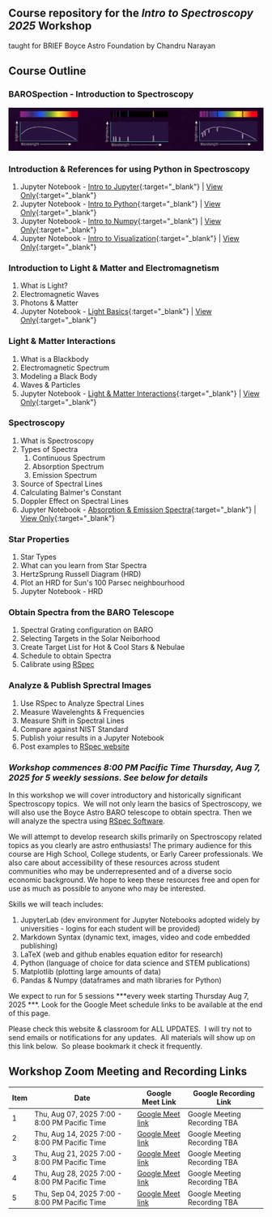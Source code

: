 ## Course repository for the ***Intro to Spectroscopy 2025*** Workshop 
taught for BRIEF Boyce Astro Foundation by Chandru Narayan


## Course Outline

### BAROSpection - Introduction to Spectroscopy
![](barospection.png)

### Introduction & References for using Python in Spectroscopy
1. Jupyter Notebook - [Intro to Jupyter](https://boyceastrows.gleeze.com/hub/user-redirect/git-pull?repo=https%3A%2F%2Fgithub.com%2Fdrunarayan%2Fbarospection&branch=gh-pages&urlpath=lab%2Ftree%2Fbarospection%2Fnotebooks%2F01_jupyter_notebooks.ipynb?reset){:target="_blank"} | [View Only](https://nbviewer.org/github/drunarayan/barospection/blob/gh-pages/notebooks/01_jupyter_notebooks.ipynb?flush_cache=true){:target="_blank"}
1. Jupyter Notebook - [Intro to Python](https://boyceastrows.gleeze.com/hub/user-redirect/git-pull?repo=https%3A%2F%2Fgithub.com%2Fdrunarayan%2Fbarospection&branch=gh-pages&urlpath=lab%2Ftree%2Fbarospection%2Fnotebooks%2F02_Python.ipynb?reset){:target="_blank"} | [View Only](https://nbviewer.org/github/drunarayan/barospection/blob/gh-pages/notebooks/02_Python.ipynb){:target="_blank"}
1. Jupyter Notebook - [Intro to Numpy](https://boyceastrows.gleeze.com/hub/user-redirect/git-pull?repo=https%3A%2F%2Fgithub.com%2Fdrunarayan%2Fbarospection&branch=gh-pages&urlpath=lab%2Ftree%2Fbarospection%2Fnotebooks%2F03_numpy.ipynb?reset){:target="_blank"} | [View Only](https://nbviewer.org/github/drunarayan/barospection/blob/gh-pages/notebooks/03_numpy.ipynb){:target="_blank"}
1. Jupyter Notebook - [Intro to Visualization](https://boyceastrows.gleeze.com/hub/user-redirect/git-pull?repo=https%3A%2F%2Fgithub.com%2Fdrunarayan%2Fbarospection&branch=gh-pages&urlpath=lab%2Ftree%2Fbarospection%2Fnotebooks%2F04_Visualization.ipynb?reset){:target="_blank"} | [View Only](https://nbviewer.org/github/drunarayan/barospection/blob/gh-pages/notebooks/04_Visualization.ipynb){:target="_blank"}

### Introduction to Light & Matter and Electromagnetism
1. What is Light?
1. Electromagnetic Waves
1. Photons & Matter
1. Jupyter Notebook - [Light Basics](https://boyceastrows.gleeze.com/hub/user-redirect/git-pull?repo=https%3A%2F%2Fgithub.com%2Fdrunarayan%2Fbarospection&branch=gh-pages&urlpath=lab%2Ftree%2Fbarospection%2Fnotebooks%2Flight_basics.ipynb?reset){:target="_blank"} | [View Only](https://nbviewer.org/github/drunarayan/barospection/blob/gh-pages/notebooks/light_basics.ipynb){:target="_blank"}

### Light & Matter Interactions
1.  What is a Blackbody 
1.  Electromagnetic Spectrum
1.  Modeling a Black Body
1.  Waves & Particles
1. Jupyter Notebook - [Light & Matter Interactions](https://boyceastrows.gleeze.com/hub/user-redirect/git-pull?repo=https%3A%2F%2Fgithub.com%2Fdrunarayan%2Fbarospection&branch=gh-pages&urlpath=lab%2Ftree%2Fbarospection%2Fnotebooks%2Flight_matter_interactions.ipynb?reset){:target="_blank"} | [View Only](https://nbviewer.org/github/drunarayan/barospection/blob/gh-pages/notebooks/light_matter_interactions.ipynb){:target="_blank"}

### Spectroscopy
1. What is Spectroscopy
1. Types of Spectra
    1. Continuous Spectrum
    1. Absorption Spectrum
    1. Emission Spectrum
1. Source of Spectral Lines
1. Calculating Balmer's Constant
1. Doppler Effect on Spectral Lines
1. Jupyter Notebook - [Absorption & Emission Spectra](https://boyceastrows.gleeze.com/hub/user-redirect/git-pull?repo=https%3A%2F%2Fgithub.com%2Fdrunarayan%2Fbarospection&branch=gh-pages&urlpath=lab%2Ftree%2Fbarospection%2Fnotebooks%2Fmatter_absorption_emission.ipynb?reset){:target="_blank"} | [View Only](https://nbviewer.org/github/drunarayan/barospection/blob/gh-pages/notebooks/matter_absorption_emission.ipynb){:target="_blank"}

### Star Properties
1. Star Types
1. What can you learn from Star Spectra
2. HertzSprung Russell Diagram (HRD)
3. Plot an HRD for Sun's 100 Parsec neighbourhood
1. Jupyter Notebook - HRD

### Obtain Spectra from the BARO Telescope
1. Spectral Grating configuration on BARO
1. Selecting Targets in the Solar Neiborhood
1. Create Target List for Hot & Cool Stars & Nebulae
1. Schedule to obtain Spectra
1. Calibrate using [RSpec](https://rspec-astro.com/) 

### Analyze & Publish Sprectral Images
1. Use RSpec to Analyze Spectral Lines
1. Measure Wavelenghts & Frequencies
1. Measure Shift in Spectral Lines
1. Compare against NIST Standard
1. Publish yoiur results in a Jupyter Notebook
1. Post examples to [RSpec website](https://rspec-astro.com/)

### ***Workshop commences 8:00 PM Pacific Time Thursday, Aug 7, 2025 for 5 weekly sessions. See below for details***

In this workshop we will cover introductory and historically significant Spectroscopy topics.  We will not only learn the basics of Spectroscopy, we will also use the Boyce Astro BARO telescope to obtain spectra. Then we will analyze the spectra using [RSpec Software](https://rspec-astro.com/). 

We will attempt to develop research skills primarily on Spectroscopy related topics as you clearly are astro enthusiasts!  The primary audience for this course are High School, College students, or Early Career professionals. We also care about accessibility of these resources across student communities who may be underrepresented and of a diverse socio economic background. We hope to keep these resources free and open for use as much as possible to anyone who may be interested.  

Skills we will teach includes:
1. JupyterLab (dev environment for Jupyter Notebooks adopted widely by universities - logins for each student will be provided)
1. Markdown Syntax (dynamic text, images, video and code embedded publishing)
1. LaTeX (web and github enables equation editor for research)
1. Python (language of choice for data science and STEM publications)
1. Matplotlib (plotting large amounts of data)
1. Pandas & Numpy (dataframes and math libraries for Python)


We expect to run for 5 sessions ***every week starting Thursday Aug 7, 2025 ***. Look for the Google Meet schedule links to be available at the end of this page. 

Please check this website & classroom for ALL UPDATES.  I will try not to send emails or notifications for any updates.  All materials will show up on this link below.  So please bookmark it check it frequently. 

## Workshop Zoom Meeting and Recording Links 

Item|Date|Google Meet Link|Google Recording Link
---|---|---|---
1|Thu, Aug 07, 2025 7:00 - 8:00 PM Pacific Time|[Google Meet link](https://meet.google.com/hwo-ttfv-smv)|Google Meeting Recording TBA
2|Thu, Aug 14, 2025 7:00 - 8:00 PM Pacific Time|[Google Meet link](https://meet.google.com/hwo-ttfv-smv)|Google Meeting Recording TBA
3|Thu, Aug 21, 2025 7:00 - 8:00 PM Pacific Time|[Google Meet link](https://meet.google.com/hwo-ttfv-smv)|Google Meeting Recording TBA
4|Thu, Aug 28, 2025 7:00 - 8:00 PM Pacific Time|[Google Meet link](https://meet.google.com/hwo-ttfv-smv)|Google Meeting Recording TBA
5|Thu, Sep 04, 2025 7:00 - 8:00 PM Pacific Time|[Google Meet link](https://meet.google.com/hwo-ttfv-smv)|Google Meeting Recording TBA


